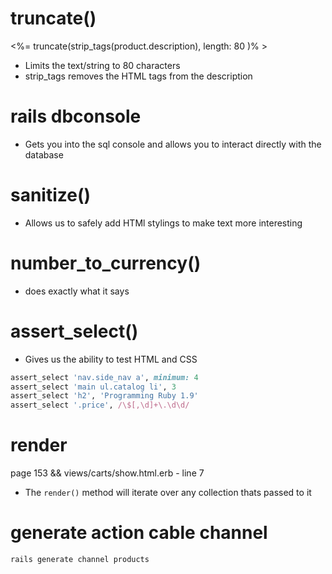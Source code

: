 # truncate()
<%= truncate(strip_tags(product.description), length: 80 )% >
- Limits the text/string to 80 characters
- strip_tags removes the HTML tags from the description

# rails dbconsole
- Gets you into the sql console and allows you to interact directly with the database

# sanitize()
- Allows us to safely add HTMl stylings to make text more interesting

# number_to_currency()
- does exactly what it says

# assert_select()
- Gives us the ability to test HTML and CSS
```ruby
assert_select 'nav.side_nav a', minimum: 4
assert_select 'main ul.catalog li', 3
assert_select 'h2', 'Programming Ruby 1.9'
assert_select '.price', /\$[,\d]+\.\d\d/
```

# render
page 153 && views/carts/show.html.erb - line 7
- The `render()` method will iterate over any collection thats passed to it

# generate action cable channel
`rails generate channel products`
